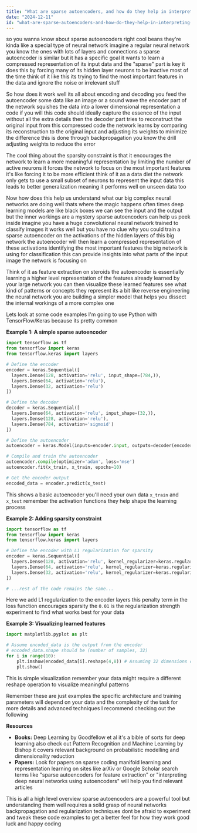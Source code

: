 ```yaml
---
title: "What are sparse autoencoders, and how do they help in interpreting neural networks?"
date: "2024-12-11"
id: "what-are-sparse-autoencoders-and-how-do-they-help-in-interpreting-neural-networks"
---
```


 so you wanna know about sparse autoencoders right cool beans  they're kinda like a special type of neural network  imagine a regular neural network you know the ones with lots of layers and connections  a sparse autoencoder is similar but it has a specific goal it wants to learn a compressed representation of its input data  and the "sparse" part is key  it does this by forcing many of its hidden layer neurons to be inactive most of the time  think of it like this its trying to find the most important features in the data and ignore the noise or irrelevant stuff

So how does it work well its all about encoding and decoding  you feed the autoencoder some data like an image or a sound wave  the encoder part of the network squishes the data into a lower dimensional representation a code if you will  this code should ideally capture the essence of the input without all the extra details  then the decoder part tries to reconstruct the original input from this compressed code  the network learns by comparing its reconstruction to the original input and adjusting its weights to minimize the difference  this is done through backpropagation  you know the drill  adjusting weights to reduce the error

The cool thing about the sparsity constraint is that it encourages the network to learn a more meaningful representation  by limiting the number of active neurons it forces the network to focus on the most important features  it's like forcing it to be more efficient  think of it as a data diet the network only gets to use a small subset of neurons to represent the input data  this leads to better generalization meaning it performs well on unseen data too

Now how does this help us understand what our big complex neural networks are doing  well thats where the magic happens  often times  deep learning models are like black boxes we can see the input and the output but the inner workings are a mystery  sparse autoencoders can help us peek inside  imagine you have a huge convolutional neural network  trained to classify images  it works well but you have no clue why  you could train a sparse autoencoder on the activations of the hidden layers of this big network  the autoencoder will then learn a compressed representation of these activations identifying the most important features the big network is using for classification  this can provide insights into what parts of the input image the network is focusing on  

Think of it as feature extraction on steroids  the autoencoder is essentially learning a higher level representation of the features already learned by your large network  you can then visualize these learned features see what kind of patterns or concepts they represent  its a bit like reverse engineering the neural network  you are building a simpler model that helps you dissect the internal workings of a more complex one  

Lets look at some code examples  I'm going to use Python with TensorFlow/Keras because its pretty common

**Example 1: A simple sparse autoencoder**

```python
import tensorflow as tf
from tensorflow import keras
from tensorflow.keras import layers

# Define the encoder
encoder = keras.Sequential([
  layers.Dense(128, activation='relu', input_shape=(784,)),
  layers.Dense(64, activation='relu'),
  layers.Dense(32, activation='relu')
])

# Define the decoder
decoder = keras.Sequential([
  layers.Dense(64, activation='relu', input_shape=(32,)),
  layers.Dense(128, activation='relu'),
  layers.Dense(784, activation='sigmoid')
])

# Define the autoencoder
autoencoder = keras.Model(inputs=encoder.input, outputs=decoder(encoder.output))

# Compile and train the autoencoder
autoencoder.compile(optimizer='adam', loss='mse')
autoencoder.fit(x_train, x_train, epochs=10)

# Get the encoder output
encoded_data = encoder.predict(x_test)
```

This shows a basic autoencoder  you'll need your own data `x_train` and `x_test`  remember the activation functions  they help shape the learning process

**Example 2: Adding sparsity constraint**

```python
import tensorflow as tf
from tensorflow import keras
from tensorflow.keras import layers

# Define the encoder with L1 regularization for sparsity
encoder = keras.Sequential([
  layers.Dense(128, activation='relu', kernel_regularizer=keras.regularizers.l1(0.01), input_shape=(784,)),
  layers.Dense(64, activation='relu', kernel_regularizer=keras.regularizers.l1(0.01)),
  layers.Dense(32, activation='relu', kernel_regularizer=keras.regularizers.l1(0.01))
])

# ...rest of the code remains the same...
```

Here we add L1 regularization to the encoder layers  this penalty term in the loss function encourages sparsity  the `0.01` is the regularization strength  experiment to find what works best for your data

**Example 3:  Visualizing learned features**

```python
import matplotlib.pyplot as plt

# Assume encoded_data is the output from the encoder
# encoded_data.shape should be (number of samples, 32)
for i in range(10):
    plt.imshow(encoded_data[i].reshape(4,8)) # Assuming 32 dimensions can be reshaped like this for visualization
    plt.show()
```

This is simple visualization remember your data might require a different reshape operation to visualize meaningful patterns

Remember these are just examples  the specific architecture and training parameters will depend on your data and the complexity of the task  for more details and advanced techniques I recommend checking out the following

**Resources**

* **Books:** Deep Learning by Goodfellow et al  it's a bible of sorts for deep learning  also check out Pattern Recognition and Machine Learning by Bishop  it covers relevant background on probabilistic modelling and dimensionality reduction
* **Papers:**  Look for papers on sparse coding  manifold learning and representation learning on sites like arXiv or Google Scholar  search terms like "sparse autoencoders for feature extraction" or "interpreting deep neural networks using autoencoders" will help you find relevant articles


This is all a high level overview  sparse autoencoders are a powerful tool but understanding them well requires a solid grasp of neural networks  backpropagation and regularization techniques  dont be afraid to experiment and tweak these code examples to get a better feel for how they work  good luck  and happy coding
